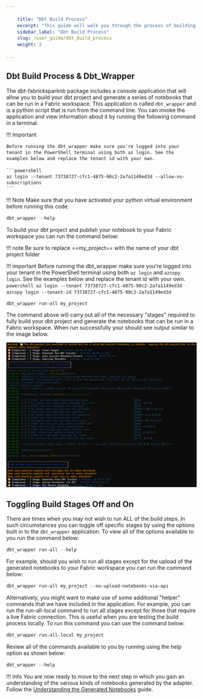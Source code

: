 ```yaml
---

    title: "Dbt Build Process"
    excerpt: "This guide will walk you through the process of building your dbt project using the dbt-fabricsparknb package."
    sidebar_label: "Dbt Build Process"
    slug: /user_guide/dbt_build_process
    weight: 3

---
```


## Dbt Build Process & Dbt_Wrapper
The dbt-fabricksparknb package includes a console application that will allow you to build your dbt project and generate a series of notebooks that can be run in a Fabric workspace. This application is called `dbt_wrapper` and is a python script that is run from the command line. You can invoke the application and view information about it by running the following command in a terminal.

!!! Important
  
    Before running the dbt_wrapper make sure you're logged into your tenant in the PowerShell terminal using both az login. See the examples below and replace the tenant id with your own.

    ```powershell
    az login --tenant 73738727-cfc1-4875-90c2-2a7a1149ed3d --allow-no-subscriptions
    ```


!!! Note
    Make sure that you have activated your python virtual environment before running this code. 

```powershell
dbt_wrapper --help
```

To build your dbt project and publish your notebook to your Fabric workspace you can run the command below:

!!! note
    Be sure to replace ==my_project== with the name of your dbt project folder

!!! important
      Before running the dbt_wrapper make sure you're logged into your tenant in the PowerShell terminal using both `az login` and `azcopy login`. See the examples below and replace the tenant id with your own.
    ```powershell
    az login --tenant 73738727-cfc1-4875-90c2-2a7a1149ed3d 
    azcopy login --tenant-id 73738727-cfc1-4875-90c2-2a7a1149ed3d 
    ```

```powershell
dbt_wrapper run-all my_project
```

The command above will carry out all of the necessary "stages" required to fully build your dbt project and generate the notebooks that can be run in a Fabric workspace. When run successfully your should see output similar to the image below.

![alt text](./../assets/images/dbt_wrapper_run_all.png)


## Toggling Build Stages Off and On 

There are times when you may not wish to run ALL of the build steps. In such circumstances you can toggle off specific stages by using the options built in to the `dbt_wrapper` application. To view all of the options available to you run the command below:

```powershell
dbt_wrapper run-all --help
```

For example, should you wish to run all stages except for the upload of the generated notebooks to your Fabric workspace you can run the command below:

```powershell
dbt_wrapper run-all my_project --no-upload-notebooks-via-api  
```
Alternatively, you might want to make use of some additional "helper" commands that we have included in the application. For example, you can run the run-all-local command to run all stages except for those that require a live Fabric connection. This is useful when you are testing the build process locally. To run this command you can use the command below:


```powershell
dbt_wrapper run-all-local my_project
```

Review all of the commands available to you by running using the help option as shown below:

```powershell
dbt_wrapper --help
```

!!! Info
    You are now ready to move to the next step in which you gain an understanding of the various kinds of notebooks generated by the adapter. Follow the [Understanding the Generated Notebooks](./generated_notebooks.md) guide.

  
